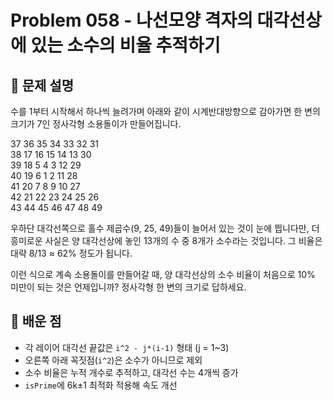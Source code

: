 # Problem 058 - 나선모양 격자의 대각선상에 있는 소수의 비율 추적하기 
 
## 📝 문제 설명
수를 1부터 시작해서 하나씩 늘려가며 아래와 같이 시계반대방향으로 감아가면 한 변의 크기가 7인 정사각형 소용돌이가 만들어집니다.  
   
37 36 35 34 33 32 31  
38 17 16 15 14 13 30  
39 18  5  4  3 12 29  
40 19  6  1  2 11 28  
41 20  7  8  9 10 27  
42 21 22 23 24 25 26  
43 44 45 46 47 48 49  
  
우하단 대각선쪽으로 홀수 제곱수(9, 25, 49)들이 늘어서 있는 것이 눈에 띕니다만, 더 흥미로운 사실은 양 대각선상에 놓인 13개의 수 중 8개가 소수라는 것입니다. 그 비율은 대략 8/13 ≈ 62% 정도가 됩니다.  

이런 식으로 계속 소용돌이를 만들어갈 때, 양 대각선상의 소수 비율이 처음으로 10% 미만이 되는 것은 언제입니까? 정사각형 한 변의 크기로 답하세요.
 
## 🧠 배운 점
- 각 레이어 대각선 끝값은 `i^2 - j*(i-1)` 형태 (j = 1~3)
- 오른쪽 아래 꼭짓점(`i^2`)은 소수가 아니므로 제외
- 소수 비율은 누적 개수로 추적하고, 대각선 수는 4개씩 증가
- `isPrime`에 6k±1 최적화 적용해 속도 개선

